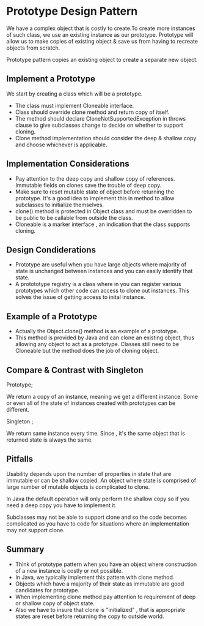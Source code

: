 # Prototype Design Pattern

We have a complex object that is costly to create.To create more instances of such class, we use an existing instance as
our prototype.
Prototype will allow us to make copies of existing object & save us from having to recreate objects from scratch.

Prototype pattern copies an existing object to create a separate new object.

## Implement a Prototype

We start by creating a class which will be a prototype.

- The class must implement Cloneable interface.
- Class should override clone method and return copy of itself.
- The method should declare CloneNotSupportedException in throws clause to give subclasses change to decide on whether
  to support cloning.
- Clone method implementation should consider the deep & shallow copy and choose whichever is applicable.

## Implementation Considerations

- Pay attention to the deep copy and shallow copy of references. Immutable fields on clones save the trouble of deep
  copy.
- Make sure to reset mutable state of object before returning the prototype. It's a good idea to implement this in
  method to allow subclasses to initialize themselves.
- clone() method is protected in Object class and must be overridden to be public to be callable from outside the class.
- Cloneable is a marker interface , an indication that the class supports cloning.

## Design Condiderations

- Prototype are useful when you have large objects where majority of state is unchanged between instances and you can
  easily identify that state.
- A protototype registry is a class where in you can register various prototypes which other code can access to clone
  out instances. This solves the issue of getting access to inital instance.

## Example of a Prototype

- Actually the Object.clone() method is an example of a prototype.
- This method is provided by Java and can clone an existing object, thus allowing any object to act as a prototype.
  Classes still need to be Cloneable but the method does the job of cloning object.

## Compare & Contrast with Singleton

Prototype;

We return a copy of an instance, meaning we get a different instance.
Some or even all of the state of instances created with prototypes can be different.

Singleton ;

We return same instance every time.
Since , it's the same object that is returned state is always the same.

## Pitfalls

Usability depends upon the number of properties in state that are immutable or can be shallow copied. An object where
state is comprised of large number of mutable objects is complicated to clone.

In Java the default operation will only perform the shallow copy so if you need a deep copy you have to implement it.

Subclasses may not be able to support clone and so the code becomes complicated as you have to code for situations where
an implementation may not support clone.

## Summary

- Think of prototype pattern when you have an object where construction of a new instance is costly or not possible.
- In Java, we typically implement this pattern with clone method.
- Objects which have a majority of their state as immutable are good candidates for prototype.
- When implementing clone method pay attention to requirement of deep or shallow copy of object state.
- Also we have to insure that clone is "initialized" , that is appropriate states are reset before returning the copy to
  outside world.


